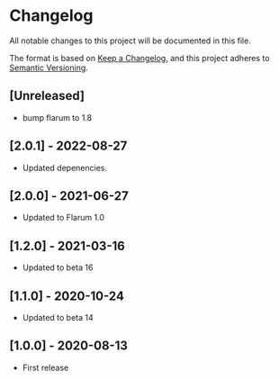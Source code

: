 # Changelog

All notable changes to this project will be documented in this file.

The format is based on [Keep a Changelog](https://keepachangelog.com/en/1.0.0/),
and this project adheres to [Semantic Versioning](https://semver.org/spec/v2.0.0.html).

## [Unreleased]

- bump flarum to 1.8

## [2.0.1] - 2022-08-27

- Updated depenencies.

## [2.0.0] - 2021-06-27

- Updated to Flarum 1.0

## [1.2.0] - 2021-03-16

- Updated to beta 16

## [1.1.0] - 2020-10-24

- Updated to beta 14

## [1.0.0] - 2020-08-13

- First release
